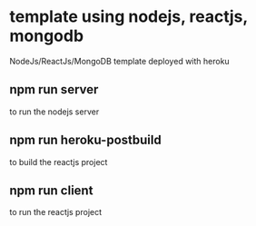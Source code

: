 # template using nodejs, reactjs, mongodb
NodeJs/ReactJs/MongoDB template deployed with heroku

## npm run server
to run the nodejs server

## npm run heroku-postbuild
to build the reactjs project

## npm run client
to run the reactjs project